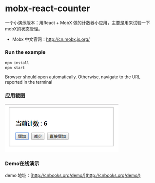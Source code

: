 mobx-react-counter
=====================

一个小演示版本：用React + MobX 做的计数器小应用，主要是用来试验一下mobX的状态管理。

* Mobx 中文官网：http://cn.mobx.js.org/


### Run the example

```
npm install
npm start
```

Browser should open automatically. Otherwise, navigate to the URL reported in the terminal

### 应用截图
![Alt text](https://github.com/cengit/mobx-react-counter/raw/master/screenshot/p1.png)

### Demo在线演示
demo 地址：[http://cnbooks.org/demo/](http://cnbooks.org/demo/)
